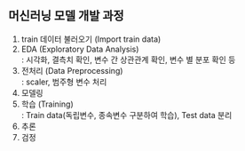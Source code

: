 ## 머신러닝 모델 개발 과정 

1. train 데이터 불러오기 (Import train data)
2. EDA (Exploratory Data Analysis)   
: 시각화, 결측치 확인, 변수 간 상관관계 확인, 변수 별 분포 확인 등 
3. 전처리 (Data Preprocessing)   
: scaler, 범주형 변수 처리
4. 모델링
5. 학습 (Training)   
: Train data(독립변수, 종속변수 구분하여 학습), Test data 분리
6. 추론 
7. 검정
